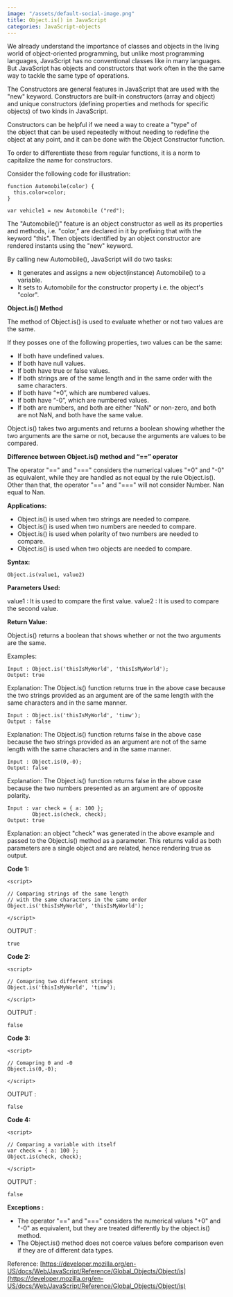 ```yaml
---
image: "/assets/default-social-image.png"
title: Object.is() in JavaScript
categories: JavaScript-objects
---
```


We already understand the importance of classes and objects in the living world of object-oriented programming, but unlike most programming languages, JavaScript has no conventional classes like in many languages. But JavaScript has objects and constructors that work often in the the same way to tackle the same type of operations.

The Constructors are general features in JavaScript that are used with the "new" keyword. Constructors are built-in constructors (array and object) and unique constructors (defining properties and methods for specific objects) of two kinds in JavaScript.

Constructors can be helpful if we need a way to create a "type" of the object that can be used repeatedly without needing to redefine the object at any point, and it can be done with the Object Constructor function.

To order to differentiate these from regular functions, it is a norm to capitalize the name for constructors.

Consider the following code for illustration:

```
function Automobile(color) {
  this.color=color;
}

var vehicle1 = new Automobile ("red");
```

The "Automobile()" feature is an object constructor as well as its properties and methods, i.e. "color," are declared in it by prefixing that with the keyword "this". Then objects identified by an object constructor are rendered instants using the "new" keyword.

By calling new Automobile(), JavaScript will do two tasks:

* It generates and assigns a new object(instance) Automobile() to a variable.
* It sets to Automobile for the constructor property i.e. the object's "color".

**Object.is() Method**

The method of Object.is() is used to evaluate whether or not two values are the same.

If they posses one of the following properties, two values can be the same:

* If both have undefined values.
* If both have null values.
* If both have true or false values.
* If both strings are of the same length and in the same order with the same characters.
* If both have “+0”, which are numbered values.
* If both have “-0”, which are numbered values.
* If both are numbers, and both are either "NaN" or non-zero, and both are not NaN, and both have the same value.

Object.is() takes two arguments and returns a boolean showing whether the two arguments are the same or not, because the arguments are values to be compared.

**Difference between Object.is() method and “==” operator**

The operator "==" and "===" considers the numerical values "+0" and "-0" as equivalent, while they are handled as not equal by the rule Object.is(). Other than that, the operator "==" and "===" will not consider Number. Nan equal to Nan.

**Applications:**

* Object.is() is used when two strings are needed to compare.
* Object.is() is used when two numbers are needed to compare.
* Object.is() is used when polarity of two numbers are needed to compare.
* Object.is() is used when two objects are needed to compare.

**Syntax:**

`Object.is(value1, value2)`

**Parameters Used:**

value1 : It is used to compare the first value.
value2 : It is used to compare the second value.

**Return Value:**

Object.is() returns a boolean that shows whether or not the two arguments are the same.

Examples:

```
Input : Object.is('thisIsMyWorld', 'thisIsMyWorld');
Output: true
```

Explanation: The Object.is() function returns true in the above case because the two strings provided as an argument are of the same length with the same characters and in the same manner.

```
Input : Object.is('thisIsMyWorld', 'timw');
Output : false
```

Explanation: The Object.is() function returns false in the above case because the two strings provided as an argument are not of the same length with the same characters and in the same manner.

```
Input : Object.is(0,-0);
Output: false
```

Explanation: The Object.is() function returns false in the above case because the two numbers presented as an argument are of opposite polarity.

```
Input : var check = { a: 100 };
        Object.is(check, check);  
Output: true
```

Explanation: an object "check" was generated in the above example and passed to the Object.is() method as a parameter. This returns valid as both parameters are a single object and are related, hence rendering true as output.

**Code 1:**

```
<script> 
  
// Comparing strings of the same length  
// with the same characters in the same order   
Object.is('thisIsMyWorld', 'thisIsMyWorld'); 
  
</script> 
```

OUTPUT :

`true`

**Code 2:**

```
<script> 
  
// Comapring two different strings 
Object.is('thisIsMyWorld', 'timw'); 
  
</script> 
```

OUTPUT :

`false`

**Code 3:**

```
<script> 
  
// Comapring 0 and -0  
Object.is(0,-0); 
  
</script> 
```

OUTPUT :

`false`

**Code 4:**

```
<script> 
  
// Comparing a variable with itself 
var check = { a: 100 }; 
Object.is(check, check);   
  
</script> 
```

OUTPUT :

`false`

**Exceptions :**

* The operator "==" and "===" considers the numerical values "+0" and "-0" as equivalent, but they are treated differently by the object.is() method.
* The Object.is() method does not coerce values before comparison even if they are of different data types.

Reference: [https://developer.mozilla.org/en-US/docs/Web/JavaScript/Reference/Global_Objects/Object/is](https://developer.mozilla.org/en-US/docs/Web/JavaScript/Reference/Global_Objects/Object/is)